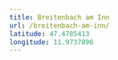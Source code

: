 ```yaml
---
title: Breitenbach am Inn
url: /breitenbach-am-inn/
latitude: 47.4785413
longitude: 11.9737896
---
```

